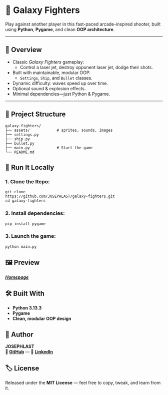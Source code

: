 # 👾 Galaxy Fighters

Play against another player in this fast-paced arcade-inspired shooter, built using **Python**, **Pygame**, and clean **OOP architecture**.

---


## 🎯 Overview

- Classic *Galaxy Fighters* gameplay:
  - Control a laser jet, destroy opponent laser jet, dodge their shots.
- Built with maintainable, modular OOP:
  - `Settings`, `Ship`, and `Bullet` classes.
- Dynamic difficulty: waves speed up over time.
- Optional sound & explosion effects.
- Minimal dependencies—just Python & Pygame.

---


## 📁 Project Structure

```text
galaxy-fighters/
├── assets/            # sprites, sounds, images
├── settings.py
├── ship.py
├── bullet.py
├── main.py            # Start the game
└── README.md
```


## 🚀 Run It Locally

### 1. Clone the Repo:
```text
git clone    
https://github.com/JOSEPHLAST/galaxy-fighters.git    
cd galaxy-fighters    
```  

### 2. Install dependencies:
```pip install pygame```

### 3. Launch the game:
```python main.py```


## 🖼️ Preview

***[Homepage](galaxy-fighters-screenshot.png)***    


## 🛠️ Built With

- **Python 3.13.3**    
- **Pygame**    
- **Clean, modular OOP design**    


## 📌 Author

**JOSEPHLAST**    
**🔗 [GitHub](https://github.com/JOSEPHLAST)** — **🔗 [LinkedIn](https://www.linkedin.com/in/josephlast-a-aaa813354/)**    


## 🏷️ License

Released under the **MIT License** — feel free to copy, tweak, and learn from it.
